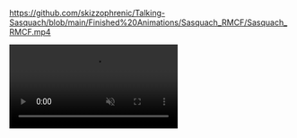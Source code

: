 https://github.com/skizzophrenic/Talking-Sasquach/blob/main/Finished%20Animations/Sasquach_RMCF/Sasquach_RMCF.mp4

<video controls autoplay muted loop>
<source src="https://github.com/skizzophrenic/Talking-Sasquach/blob/main/Finished%20Animations/Sasquach_RMCF/Sasquach_RMCF.mp4" type="video/mp4">
 Your browser does not support the video tag.
</video>
